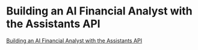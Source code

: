 # Building an AI Financial Analyst with the Assistants API

[Building an AI Financial Analyst with the Assistants API](https://www.mlq.ai/ai-financial-analyst-assistants-api/)